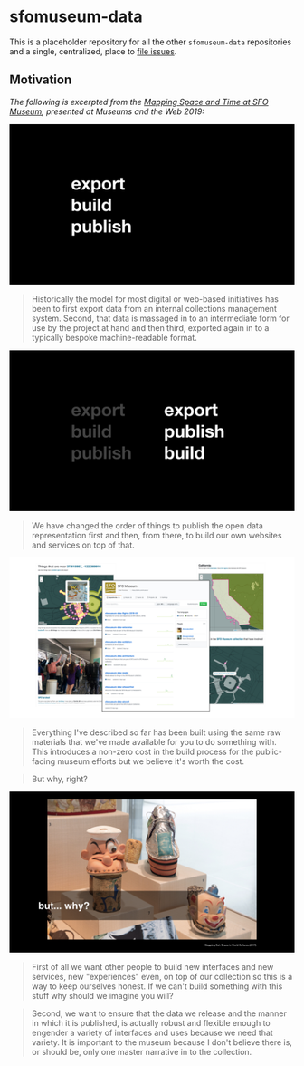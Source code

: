 # sfomuseum-data

This is a placeholder repository for all the other `sfomuseum-data` repositories and a single, centralized, place to [file issues](https://github.com/sfomuseum-data/sfomuseum-data/issues).

## Motivation

_The following is excerpted from the [Mapping Space and Time at SFO Museum](https://www.aaronland.info/weblog/2019/04/08/post/#mw19), presented at Museums and the Web 2019:_

![](docs/images/mw-2019.015.jpeg)

> Historically the model for most digital or web-based initiatives has been to first export data from an internal collections management system. Second, that data is massaged in to an intermediate form for use by the project at hand and then third, exported again in to a typically bespoke machine-readable format.

![](docs/images/mw-2019.016.jpeg)

> We have changed the order of things to publish the open data representation first and then, from there, to build our own websites and services on top of that.

![](docs/images/mw-2019.017.jpeg)

> Everything I've described so far has been built using the same raw materials that we've made available for you to do something with. This introduces a non-zero cost in the build process for the public-facing museum efforts but we believe it's worth the cost.

> But why, right?

![](docs/images/mw-2019.018.jpeg)

> First of all we want other people to build new interfaces and new services, new "experiences" even, on top of our collection so this is a way to keep ourselves honest. If we can't build something with this stuff why should we imagine you will?

> Second, we want to ensure that the data we release and the manner in which it is published, is actually robust and flexible enough to engender a variety of interfaces and uses because we need that variety. It is important to the museum because I don't believe there is, or should be, only one master narrative in to the collection.